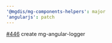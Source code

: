 ```yaml
---
'@mgdis/mg-components-helpers': major
'angularjs': patch
---
```


[#446](https://gitlab.mgdis.fr/core/core-ui/core-ui/-/issues/446) create mg-angular-logger
